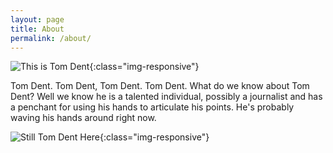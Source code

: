 ```yaml
---
layout: page
title: About
permalink: /about/
---
```

![This is Tom Dent]({{site.url}}/images/tom_dent_1.png){:class="img-responsive"}

Tom Dent. Tom Dent, Tom Dent. Tom Dent. What do we know about Tom Dent? Well we know he is a talented individual, possibly a journalist and has a penchant for using his hands to articulate his points. He's probably waving his hands around right now.

![Still Tom Dent Here]({{site.url}}/images/tom_dent_2.png){:class="img-responsive"}


[jekyll-organization]: https://github.com/jekyll
